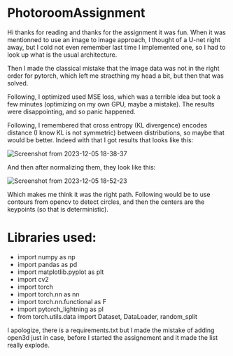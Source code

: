# PhotoroomAssignment

Hi thanks for reading and thanks for the assignment it was fun. When it was mentionned to use an image to image approach, I thought of a U-net right away, but I cold not even remember last time I implemented one, so I had to look up what is the usual architecture. 

Then  I made the classical mistake that the image data was not in the right order for pytorch, which left me stracthing my head a bit, but then that was solved. 

Following, I optimized used MSE loss, which was a terrible idea but took a few minutes (optimizing on my own GPU, maybe a mistake). The results were disappointing, and so panic happened. 

Following, I remembered that cross entropy (KL divergence) encodes distance (I know KL is not symmetric) between distributions, so maybe that would be better. Indeed with that I got results that looks like this:


![Screenshot from 2023-12-05 18-38-37](https://github.com/szat/PhotoroomAssignment/assets/5555551/37948acd-71ac-4d4b-8bd9-d152325994e5)


And then after normalizing them, they look like this:


![Screenshot from 2023-12-05 18-52-23](https://github.com/szat/PhotoroomAssignment/assets/5555551/cbda79d4-6f4e-48af-9460-784eae9731ad)


Which makes me think it was the right path. Following would be to use contours from opencv to detect circles, and then the centers are the keypoints (so that is deterministic). 

# Libraries used:

- import numpy as np
- import pandas as pd
- import matplotlib.pyplot as plt
- import cv2
- import torch
- import torch.nn as nn
- import torch.nn.functional as F
- import pytorch_lightning as pl
- from torch.utils.data import Dataset, DataLoader, random_split

I apologize, there is a requirements.txt but I made the mistake of adding open3d just in case, before I started the assignement and it made the list really explode. 
